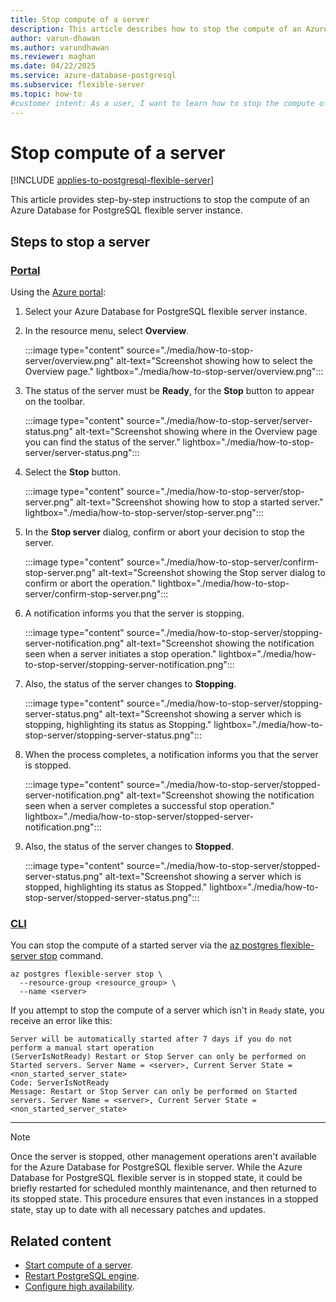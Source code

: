 ```yaml
---
title: Stop compute of a server
description: This article describes how to stop the compute of an Azure Database for PostgreSQL flexible server.
author: varun-dhawan
ms.author: varundhawan
ms.reviewer: maghan
ms.date: 04/22/2025
ms.service: azure-database-postgresql
ms.subservice: flexible-server
ms.topic: how-to
#customer intent: As a user, I want to learn how to stop the compute of an Azure Database for PostgreSQL flexible server.
---
```


# Stop compute of a server

[!INCLUDE [applies-to-postgresql-flexible-server](~/reusable-content/ce-skilling/azure/includes/postgresql/includes/applies-to-postgresql-flexible-server.md)]

This article provides step-by-step instructions to stop the compute of an Azure Database for PostgreSQL flexible server instance.

## Steps to stop a server

### [Portal](#tab/portal-stop-server)

Using the [Azure portal](https://portal.azure.com/):

1. Select your Azure Database for PostgreSQL flexible server instance.

2. In the resource menu, select **Overview**.

    :::image type="content" source="./media/how-to-stop-server/overview.png" alt-text="Screenshot showing how to select the Overview page." lightbox="./media/how-to-stop-server/overview.png":::

3. The status of the server must be **Ready**, for the **Stop** button to appear on the toolbar.

    :::image type="content" source="./media/how-to-stop-server/server-status.png" alt-text="Screenshot showing where in the Overview page you can find the status of the server." lightbox="./media/how-to-stop-server/server-status.png":::

4. Select the **Stop** button.

    :::image type="content" source="./media/how-to-stop-server/stop-server.png" alt-text="Screenshot showing how to stop a started server." lightbox="./media/how-to-stop-server/stop-server.png":::

5. In the **Stop server** dialog, confirm or abort your decision to stop the server.

    :::image type="content" source="./media/how-to-stop-server/confirm-stop-server.png" alt-text="Screenshot showing the Stop server dialog to confirm or abort the operation." lightbox="./media/how-to-stop-server/confirm-stop-server.png":::

6. A notification informs you that the server is stopping.

    :::image type="content" source="./media/how-to-stop-server/stopping-server-notification.png" alt-text="Screenshot showing the notification seen when a server initiates a stop operation." lightbox="./media/how-to-stop-server/stopping-server-notification.png":::

7. Also, the status of the server changes to **Stopping**.

    :::image type="content" source="./media/how-to-stop-server/stopping-server-status.png" alt-text="Screenshot showing a server which is stopping, highlighting its status as Stopping." lightbox="./media/how-to-stop-server/stopping-server-status.png":::

8. When the process completes, a notification informs you that the server is stopped.

    :::image type="content" source="./media/how-to-stop-server/stopped-server-notification.png" alt-text="Screenshot showing the notification seen when a server completes a successful stop operation." lightbox="./media/how-to-stop-server/stopped-server-notification.png":::

9. Also, the status of the server changes to **Stopped**.

    :::image type="content" source="./media/how-to-stop-server/stopped-server-status.png" alt-text="Screenshot showing a server which is stopped, highlighting its status as Stopped." lightbox="./media/how-to-stop-server/stopped-server-status.png":::

### [CLI](#tab/cli-stop-server)

You can stop the compute of a started server via the [az postgres flexible-server stop](/cli/azure/postgres/flexible-server#az-postgres-flexible-server-stop) command.

```azurecli-interactive
az postgres flexible-server stop \
  --resource-group <resource_group> \
  --name <server>
```

If you attempt to stop the compute of a server which isn't in `Ready` state, you receive an error like this:

```output
Server will be automatically started after 7 days if you do not perform a manual start operation
(ServerIsNotReady) Restart or Stop Server can only be performed on Started servers. Server Name = <server>, Current Server State = <non_started_server_state>
Code: ServerIsNotReady
Message: Restart or Stop Server can only be performed on Started servers. Server Name = <server>, Current Server State = <non_started_server_state>
```

---

> [!NOTE]
> Once the server is stopped, other management operations aren't available for the Azure Database for PostgreSQL flexible server.
> While the Azure Database for PostgreSQL flexible server is in stopped state, it could be briefly restarted for scheduled monthly maintenance, and then returned to its stopped state. This procedure ensures that even instances in a stopped state, stay up to date with all necessary patches and updates.

## Related content

- [Start compute of a server](how-to-start-server.md).
- [Restart PostgreSQL engine](how-to-restart-server.md).
- [Configure high availability](how-to-configure-high-availability.md).
